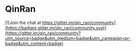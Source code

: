 # QinRan

[![Join the chat at https://gitter.im/qin_ran/community](https://badges.gitter.im/qin_ran/community.svg)](https://gitter.im/qin_ran/community?utm_source=badge&utm_medium=badge&utm_campaign=pr-badge&utm_content=badge)